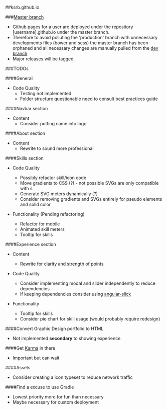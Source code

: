 ##ksrb.github.io

###[Master branch](https://github.com/ksrb/ksrb.github.io/tree/master)
* Github pages for a user are deployed under the repository [username].github.io under the master branch.
* Therefore to avoid polluting the 'production' branch with unnecessary developments files (bower and scss) the master branch
has been orphaned and all necessary changes are manually pulled from the [dev branch](https://github.com/ksrb/ksrb.github.io/tree/dev)
* Major releases will be tagged

###TODOs

####General
* Code Quality
    * Testing not implemented
    * Folder structure questionable need to consult best practices guide

####Navbar section
* Content
    * Consider putting name into logo

####About section
* Content
    * Rewrite to sound more professional

####Skills section
* Code Quality 
    * Possibly refactor skill/icon code
    * Move gradients to CSS (?) - not possible SVGs are only compatible with <linearGradient>s
    * Generate SVG meters dynamically (?)
    * Consider removing gradients and SVGs entirely for pseudo elements and solid color
    
* Functionality (Pending refactoring)
    * Refactor for mobile
    * Animated skill meters
    * Tooltip for skills

####Experience section
* Content
    * Rewrite for clarity and strength of points
    
* Code Quality
    * Consider implementing modal and slider independently to reduce dependencies
    * If keeping dependencies consider using [angular-slick](https://github.com/vasyabigi/angular-slick)

* Functionality
    * Tooltip for skills 
    * Consider pie chart for skill usage (would probably require redesign)
    
####Convert Graphic Design portfolio to HTML
* Not implemented **secondary** to showing experience

####Get [Karma](http://karma-runner.github.io/0.12/index.html) in there
* Important but can wait

####Assets
* Consider creating a icon typeset to reduce network traffic

####Find a excuse to use Gradle
* Lowest priority more for fun than necessary
* Maybe necessary for custom deployment